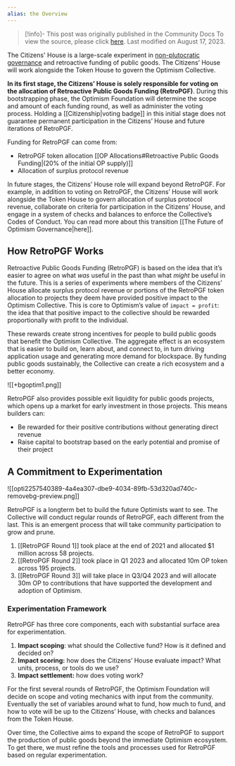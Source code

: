 ```yaml
---
alias: the Overview
---
```

> [!info]- This post was originally published in the Community Docs
> To view the source, please click [here](https://community.optimism.io/docs/governance/citizens-house/). Last modified on August 17, 2023.

<span class="notvisible"></span>
The Citizens' House is a large-scale experiment in [non-plutocratic governance](https://vitalik.ca/general/2021/08/16/voting3.html) and retroactive funding of public goods. The Citizens’ House will work alongside the Token House to govern the Optimism Collective.

**In its first stage, the Citizens’ House is solely responsible for voting on the allocation of Retroactive Public Goods Funding (RetroPGF)**. During this bootstrapping phase, the Optimism Foundation will determine the scope and amount of each funding round, as well as administer the voting process. Holding a [[Citizenship|voting badge]] in this initial stage does not guarantee permanent participation in the Citizens’ House and future iterations of RetroPGF.

Funding for RetroPGF can come from:

- RetroPGF token allocation [[OP Allocations#Retroactive Public Goods Funding|(20% of the initial OP supply)]]
- Allocation of surplus protocol revenue

In future stages, the Citizens’ House role will expand beyond RetroPGF. For example, in addition to voting on RetroPGF, the Citizens’ House will work alongside the Token House to govern allocation of surplus protocol revenue, collaborate on criteria for participation in the Citizens’ House, and engage in a system of checks and balances to enforce the Collective’s Codes of Conduct. You can read more about this transition [[The Future of Optimism Governance|here]].

## How RetroPGF Works

Retroactive Public Goods Funding (RetroPGF) is based on the idea that it’s easier to agree on what _was_ useful in the past than what _might_ be useful in the future. This is a series of experiments where members of the Citizens’ House allocate surplus protocol revenue or portions of the RetroPGF token allocation to projects they deem have provided positive impact to the Optimism Collective. This is core to Optimism’s value of `impact = profit`: the idea that that positive impact to the collective should be rewarded proportionally with profit to the individual.

These rewards create strong incentives for people to build public goods that benefit the Optimism Collective. The aggregate effect is an ecosystem that is easier to build on, learn about, and connect to, in turn driving application usage and generating more demand for blockspace. By funding public goods sustainably, the Collective can create a rich ecosystem and a better economy.

![[+bgoptim1.png]]

RetroPGF also provides possible exit liquidity for public goods projects, which opens up a market for early investment in those projects. This means builders can:

- Be rewarded for their positive contributions without generating direct revenue
- Raise capital to bootstrap based on the early potential and promise of their project

## A Commitment to Experimentation

![[opti2257540389-4a4ea307-dbe9-4034-89fb-53d320ad740c-removebg-preview.png]]

RetroPGF is a longterm bet to build the future Optimists want to see. The Collective will conduct regular rounds of RetroPGF, each different from the last. This is an emergent process that will take community participation to grow and prune.

1. [[RetroPGF Round 1]] took place at the end of 2021 and allocated $1 million across 58 projects.
2. [[RetroPGF Round 2]] took place in Q1 2023 and allocated 10m OP token across 195 projects.
3. [[RetroPGF Round 3]] will take place in Q3/Q4 2023 and will allocate 30m OP to contributions that have supported the development and adoption of Optimism.

### Experimentation Framework

RetroPGF has three core components, each with substantial surface area for experimentation.

1. **Impact scoping**: what should the Collective fund? How is it defined and decided on?
2. **Impact scoring:** how does the Citizens’ House evaluate impact? What units, process, or tools do we use?
3. **Impact settlement:** how does voting work?

For the first several rounds of RetroPGF, the Optimism Foundation will decide on scope and voting mechanics with input from the community. Eventually the set of variables around what to fund, how much to fund, and how to vote will be up to the Citizens’ House, with checks and balances from the Token House.

Over time, the Collective aims to expand the scope of RetroPGF to support the production of public goods beyond the immediate Optimism ecosystem. To get there, we must refine the tools and processes used for RetroPGF based on regular experimentation.
